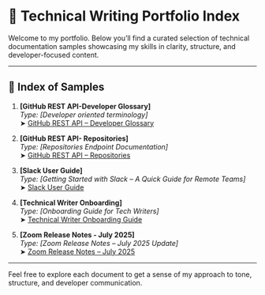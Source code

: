 # 📘 Technical Writing Portfolio Index

Welcome to my portfolio. Below you’ll find a curated selection of technical documentation samples showcasing my skills in clarity, structure, and developer-focused content.

---

## 📑 Index of Samples

1. **[GitHub REST API-Developer Glossary]**  
   _Type: [Developer oriented terminology]_  
   ➤ [GitHub REST API – Developer Glossary](https://github.com/magnolianat/Technical-Portfolio/blob/main/GitHub%20REST%20API%20%E2%80%93%20Developer%20Glossary.md)


2. **[GitHub REST API- Repositories]**  
   _Type: [Repositories Endpoint Documentation]_  
   ➤ [GitHub REST API – Repositories](https://github.com/magnolianat/Technical-Portfolio/blob/main/GitHub%20REST%20API%20%E2%80%93%20Repositories.md)

3. **[Slack User Guide]**  
   _Type: [Getting Started with Slack – A Quick Guide for Remote Teams]_  
   ➤ [Slack User Guide](https://github.com/magnolianat/Technical-Portfolio/blob/main/Slack%20User%20Guide.md)

4. **[Technical Writer Onboarding]**  
   _Type: [Onboarding Guide for Tech Writers]_  
   ➤ [Technical Writer Onboarding Guide](https://github.com/magnolianat/Technical-Portfolio/blob/main/Technical%20Writer%20Onboarding%20Guide.md)

5. **[Zoom Release Notes - July 2025]**  
   _Type: [Zoom Release Notes – July 2025 Update]_  
   ➤ [Zoom Release Notes – July 2025](https://github.com/magnolianat/Technical-Portfolio/blob/main/Zoom%20Release%20Notes%20%E2%80%93%20July%202025.md)

---

Feel free to explore each document to get a sense of my approach to tone, structure, and developer communication.
